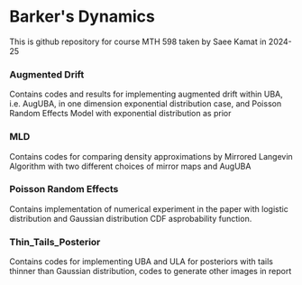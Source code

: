 # Barker's Dynamics
This is github repository for course MTH 598 taken by Saee Kamat in 2024-25

### Augmented Drift 
Contains codes and results for implementing augmented drift within UBA, i.e. AugUBA, in one dimension exponential distribution case, and Poisson Random Effects Model with exponential distribution as prior

### MLD 
Contains codes for comparing density approximations by Mirrored Langevin Algorithm with two different choices of mirror maps and AugUBA
### Poisson Random Effects 
Contains implementation of numerical experiment in the paper with logistic distribution and Gaussian distribution CDF asprobability function. 

### Thin_Tails_Posterior
Contains codes for implementing UBA and ULA for posteriors with tails thinner than Gaussian distribution, codes to generate other images in report
